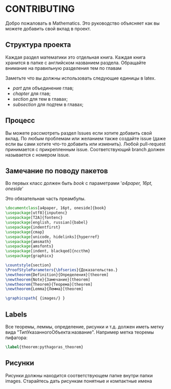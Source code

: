 # CONTRIBUTING

Добро пожаловать в Mathematics. Это руководство объясняет как вы можете добавить
свой вклад в проект.

## Структура проекта

Каждая раздел математики это отдельная книга. Каждая книга хранится в папке с
английском названием раздела. Обращайте внимание на правильную разделения тем по
главам

Заметьте что вы должны использовать следующие единицы в latex.
* *part* для объединение глав;
* *chapter* для глав;
* *section* для тем в главах;
* *subsection* для подтем в главах;

## Процесс

Вы можете рассмотреть раздел Issues если хотите добавить свой вклад. По любым
проблемам или желанием также создайте issue (даже если вы сами хотите что-то
добавить или изменить). Любой pull-request принимается с прикрепленным issue.
Соответствующий branch должен называется с номером issue.

## Замечание по поводу пакетов

Во первых класс должен быть *book* с параметрами '*a4paper, 16pt, oneside*'

Это обязательная часть преамбулы.

```latex
\documentclass[a4paper, 16pt, oneside]{book}
\usepackage[utf8]{inputenc}
\usepackage[T2A]{fontenc}
\usepackage[english, russian]{babel}
\usepackage{indentfirst}
\usepackage{cmap}
\usepackage[unicode, hidelinks]{hyperref}
\usepackage{amsmath}
\usepackage{amsfonts}
\usepackage[indent, blackqed]{nccthm}
\usepackage{graphicx}

\countstyle{section}
\ProofStyleParameters{\bfseries}{Доказательство.}
\newtheorem{Definition}{Определения}[theorem]
\newtheorem{Note}{Замечание}[theorem]
\newtheorem{Theorem}{Теорема}[theorem]
\newtheorem{Lemma}{Лемма}[theorem]

\graphicspath{ {images/} }
```

## Labels

Все теоремы, леммы, определение, рисунки и т.д. должен иметь метку вида
"ТипУказанногоОбъекта:название". Например метка теоремы пифагора:

```latex
\label{theorem:pythagoras_theorem}
```

## Рисунки

Рисунки должны находится соответствующем папке внутри папки images. Старайтесь
дать рисункам понятные и компактные имена
